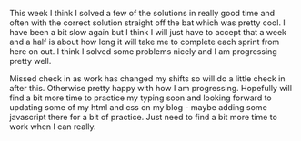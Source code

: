 This week I think I solved a few of the solutions in really good time and often with the correct solution straight off the bat which was pretty cool. I have been a bit slow again but I think I will just have to accept that a week and a half is about how long it will take me to complete each sprint from here on out. I think I solved some problems nicely and I am progressing pretty well.

Missed check in as work has changed my shifts so will do a little check in after this. Otherwise pretty happy with how I am progressing. Hopefully will find a bit more time to practice my typing soon and looking forward to updating some of my html and css on my blog - maybe adding some javascript there for a bit of practice. Just need to find a bit more time to work when I can really. 
